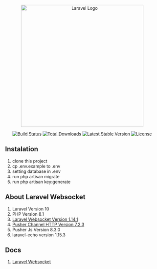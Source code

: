 <p align="center"><a href="https://laravel.com" target="_blank"><img src="https://raw.githubusercontent.com/laravel/art/master/logo-lockup/5%20SVG/2%20CMYK/1%20Full%20Color/laravel-logolockup-cmyk-red.svg" width="400" alt="Laravel Logo"></a></p>

<p align="center">
<a href="https://github.com/laravel/framework/actions"><img src="https://github.com/laravel/framework/workflows/tests/badge.svg" alt="Build Status"></a>
<a href="https://packagist.org/packages/laravel/framework"><img src="https://img.shields.io/packagist/dt/laravel/framework" alt="Total Downloads"></a>
<a href="https://packagist.org/packages/laravel/framework"><img src="https://img.shields.io/packagist/v/laravel/framework" alt="Latest Stable Version"></a>
<a href="https://packagist.org/packages/laravel/framework"><img src="https://img.shields.io/packagist/l/laravel/framework" alt="License"></a>
</p>

## Instalation
1. clone this project
2. cp .env.example to .env
3. setting database in .env
4. run php artisan migrate
5. run php artisan key:generate

## About Laravel Websocket

1. Laravel Version 10
2. PHP Version 8.1
3. [Laravel Websocket Version 1.14.1](https://github.com/beyondcode/laravel-websockets)
4. [Pusher Channel HTTP Version 7.2.3](https://github.com/pusher/pusher-http-php)
5. Pusher Js Version 8.3.0
6. laravel-echo version 1.15.3

## Docs
1. [Laravel Websocket](https://beyondco.de/docs/laravel-websockets/getting-started/introduction)
